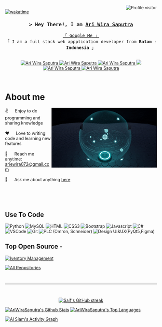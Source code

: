 <!--
<h2 align="center">
  Welcome to Ari Wira Saputra World!
  <img src="https://media.giphy.com/media/hvRJCLFzcasrR4ia7z/giphy.gif" width="28">
</h2>
-->

<!--
<p align="center">
  <a href="https://github.com/AriWiraSaputra"><img src="https://readme-typing-svg.herokuapp.com/?lines=Self%20Taught%20Programmer;Front%20End%20Developer;1.5%2B%20years%20of%20coding%20experience;Always%20learning%20new%20things&center=true&width=380&height=45"></a>
</p>

 -->

<a href="https://komarev.com/ghpvc/?username=AriWiraSaputra">
  <img align="right" src="https://komarev.com/ghpvc/?username=AriWiraSaputra&label=Visitors&color=0e75b6&style=flat" alt="Profile visitor" />
</a>


[![wakatime](https://wakatime.com/badge/user/eebb3dd8-d9b2-40de-9b88-6fd6cac99dbc.svg)](https://wakatime.com/@eebb3dd8-d9b2-40de-9b88-6fd6cac99dbc)

<!-- Intro  -->
<h3 align="center">
        <samp>&gt; Hey There!, I am
                <b><a target="_blank" href="https://hoa.my.id/Portfolio/">Ari Wira Saputra</a></b>
        </samp>
</h3>


<p align="center"> 
  <samp>
    <a href="https://www.google.com/search?q=Arie+Wira+Saputra">「 Google Me 」</a>
    <br>
    「 I am a full stack web appplication developer from <b>Batam - Indonesia</b> 」
    <br>
    <br>
  </samp>
</p>

<p align="center">
 <a href="http://hoa.my.id/Portfolio/" target="blank">
  <img src="https://img.shields.io/badge/Website-DC143C?style=for-the-badge&logo=medium&logoColor=white" alt="Ari Wira Saputra" />
 </a>
 <a href="https://www.linkedin.com/in/ari-saputra-121383170" target="_blank">
  <img src="https://img.shields.io/badge/LinkedIn-0077B5?style=for-the-badge&logo=linkedin&logoColor=white" alt="Ari Wira Saputra"/>
 </a>
 <a href="https://dev.to/ariwirasaputra" target="_blank">
  <img src="https://img.shields.io/badge/dev.to-0A0A0A?style=for-the-badge&logo=dev.to&logoColor=white" alt="Ari Wira Saputra" />
 </a>
 <a href="https://twitter.com/arieewira?t=xTL6gRl-eAlGZrvoHc-30A&s=09" target="_blank">
  <img src="https://img.shields.io/badge/Twitter-1DA1F2?style=for-the-badge&logo=twitter&logoColor=white" />
 </a>
 <a href="https://www.instagram.com/ariewira/" target="_blank">
  <img src="https://img.shields.io/badge/Instagram-fe4164?style=for-the-badge&logo=instagram&logoColor=white" alt="Ari Wira Saputra" />
 </a> 
 <a href="https://www.facebook.com/arie.wira.35" target="_blank">
  <img src="https://img.shields.io/badge/Facebook-20BEFF?&style=for-the-badge&logo=facebook&logoColor=white" alt="Ari Wira Saputra"  />
  </a> 
</p>
<br />

<!-- About Section -->
 # About me
 
<p>
 <img align="right" width="350" src="/assets/programming.gif" alt="Coding gif" />
  
 ✌️ &emsp; Enjoy to do programming and sharing knowledge <br/><br/>
 ❤️ &emsp; Love to writing code and learning new features<br/><br/>
 📧 &emsp; Reach me anytime: ariewira072@gmail.com<br/><br/>
 💬 &emsp; Ask me about anything [here](https://github.com/AriWiraSaputra/AriWiraSaputra/issues)

</p>

<br/>
<br/>
<br/>

## Use To Code
![Python](https://img.shields.io/badge/python-blue?style=for-the-badge&labelColor=yellow&logo=python&logoColor=)
![MySQL](https://img.shields.io/badge/MySQL-blue?style=for-the-badge&labelColor=white&logo=mysql&logoColor=)
![HTML](https://img.shields.io/badge/HTML5-E34F26?style=for-the-badge&logo=html5&logoColor=white)
![CSS3](https://img.shields.io/badge/CSS3-1572B6?style=for-the-badge&logo=css3&logoColor=white)
![Bootstrap](https://img.shields.io/badge/Bootstrap-563D7C?style=for-the-badge&logo=bootstrap&logoColor=white)
![Javascript](https://img.shields.io/badge/Javascript-F0DB4F?style=for-the-badge&labelColor=black&logo=javascript&logoColor=F0DB4F)
![C#](https://img.shields.io/badge/Csharp-white?style=for-the-badge&labelColor=8A2BE2&logo=c#&logoColor=white+)
![VSCode](https://img.shields.io/badge/Visual_Studio-0078d7?style=for-the-badge&logo=visual%20studio&logoColor=white)
![Git](https://img.shields.io/badge/Git-F05032?style=for-the-badge&logo=git&logoColor=white)
![PLC (Omron, Schneider)](https://img.shields.io/badge/PLC%20(Omron%20schneider)-black?style=for-the-badge&labelColor=)
![Design UI&UX(PyQt5,Figma)](https://img.shields.io/badge/UI&UX%20(PyQt5%20Figma)-black?style=for-the-badge&labelColor=)
<br/>

## Top Open Source -
[![Iventory Management](https://github-readme-stats.vercel.app/api/pin/?username=ariwirasaputra&repo=Inventory-Management&border_color=7F3FBF&bg_color=0D1117&title_color=C9D1D9&text_color=8B949E&icon_color=7F3FBF)](https://github.com/AriWiraSaputra/Inventory-Management)


<p align="left">
  <a href="https://github.com/AriWiraSaputra?tab=repositories" target="_blank"><img alt="All Repositories" title="All Repositories" src="https://img.shields.io/badge/-All%20Repos-2962FF?style=for-the-badge&logo=koding&logoColor=white"/></a>
</p>

<br/>
<hr/>
<br/>

<p align="center">
  <a href="https://github.com/AriWiraSaputra">
    <img src="https://github-readme-streak-stats.herokuapp.com/?user=AriWiraSaputra&theme=radical&border=7F3FBF&background=0D1117" alt="Saif's GitHub streak"/>
  </a>
</p>

<a> 
    <a href="https://github.com/AriWiraSaputra"><img alt="AriWiraSaputra's Github Stats" src="https://denvercoder1-github-readme-stats.vercel.app/api?username=AriWiraSaputra&show_icons=true&count_private=true&theme=react&border_color=7F3FBF&bg_color=0D1117&title_color=F85D7F&icon_color=F8D866" height="192px" width="49.5%"/></a>
  <a href="https://github.com/AriWiraSaputra"><img alt="AriWiraSaputra's Top Languages" src="https://denvercoder1-github-readme-stats.vercel.app/api/top-langs/?username=AriWiraSaputra&langs_count=8&layout=compact&theme=react&border_color=7F3FBF&bg_color=0D1117&title_color=F85D7F&icon_color=F8D866" height="192px" width="49.5%"/></a>
  <br/>
</a>

<a href="https://github.com/AriWiraSaputra"><img alt="Al Siam's Activity Graph" src="https://github-readme-activity-graph.cyclic.app/graph?username=AriWiraSaputra&bg_color=0D1117&color=FFFFFF&line=7F3FBF&point=FFFFFF&border_color=7F3FBF" /></a>
